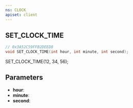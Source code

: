 ```yaml
---
ns: CLOCK
apiset: client
---
```

## SET_CLOCK_TIME

```c
// 0x3A52C59FFB2DEED8
void SET_CLOCK_TIME(int hour, int minute, int second);
```

SET_CLOCK_TIME(12, 34, 56);

## Parameters
* **hour**:
* **minute**:
* **second**: